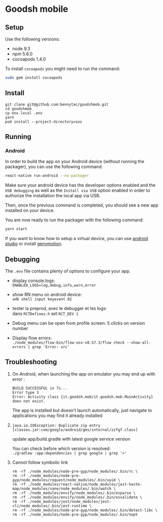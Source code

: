 # Goodsh mobile

## Setup

Use the following versions:

* node 9.3
* npm 5.6.0
* cocoapods 1.4.0

To install `cocoapods` you might need to run the command:

```bash
sudo gem install cocoapods
```

## Install

```
git clone git@github.com:bennytac/goodshmob.git
cd goodshmob
cp env.local .env
yarn
pod install --project-directory=ios
```

## Running

### Android

In order to build the app on your Android device (without running the packager), you can use the following command:

```bash
react-native run-android --no-packager
```

Make sure your android device has the developer options enabled and the `USB debugging` as well as the `Install via USB` option enabled in order to authorize the installation the local app via USB.

Then, once the previous command is completed, you should see a new app installed on your device.

You are now ready to run the packager with the following command:

```bash
yarn start
```

If you want to know how to setup a virtual device, you can use [android studio](https://developer.android.com/studio/run/managing-avds.html) or install [genymotion](https://www.genymotion.com/download/).

## Debugging

The `.env` file contains plenty of options to configure your app.

- display console.logs:   
 `ENABLED_LOGS=log,debug,info,warn,error`

- show RN menu on android device:   
`adb shell input keyevent 82`

- tester la preprod, avec le debugger et les logs:  
dans `RCTDefines.h` set `RCT_DEV 1`

- Debug menu can be open from profile screen: 5 clicks on version number

- Display flow errors:  
`./node_modules/flow-bin/flow-osx-v0.57.3/flow check --show-all-errors | grep 'Error: src'`

## Troubleshooting

1. On Android, when launching the app on emulator you may end up with error :
   ```
   BUILD SUCCESSFUL in 7s...
   Error type 3
   Error: Activity class {it.goodsh.mob/it.goodsh.mob.MainActivity} does not exist.
   ```
    The app is installed but doesn't launch automatically, just navigate to applications you may find it already installed


2. `java.io.IOException: Duplicate zip entry [classes.jar:com/google/android/gms/internal/zzfgf.class]`

    update app/build.gradle with latest google service version  

    You can check before which version is resolved:  
    `./gradlew :app:dependencies | grep google | grep '>'`


3. Cannot follow symbolic link
   ```  
   rm -rf ./node_modules/node-pre-gyp/node_modules/.bin/rc \
   rm -rf ./node_modules/node-pre-gyp/node_modules/request/node_modules/.bin/uuid \
   rm -rf ./node_modules/react-native/node_modules/jest-haste-map/node_modules/sane/node_modules/.bin/watch \
   rm -rf ./node_modules/envify/node_modules/.bin/esparse \
   rm -rf ./node_modules/envify/node_modules/.bin/esvalidate \
   rm -rf ./node_modules/jest/node_modules/jest-cli/node_modules/.bin/jest-runtime \
   rm -rf ./node_modules/node-pre-gyp/node_modules/.bin/detect-libc \
   rm -rf ./node_modules/node-pre-gyp/node_modules/.bin/nopt
   ```
